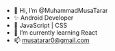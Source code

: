 - 👋 Hi, I’m @MuhammadMusaTarar
- ✨ Android Developer
- 👀 JavaScript | CSS
- 🌱 I’m currently learning React
- 📫 musatarar0@gmail.com
